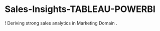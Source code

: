 # Sales-Insights-TABLEAU-POWERBI

! [](Sales-Insights-TABLEAU-POWERBI/Screenshot_23.png)
Deriving strong sales analytics in Marketing Domain .

